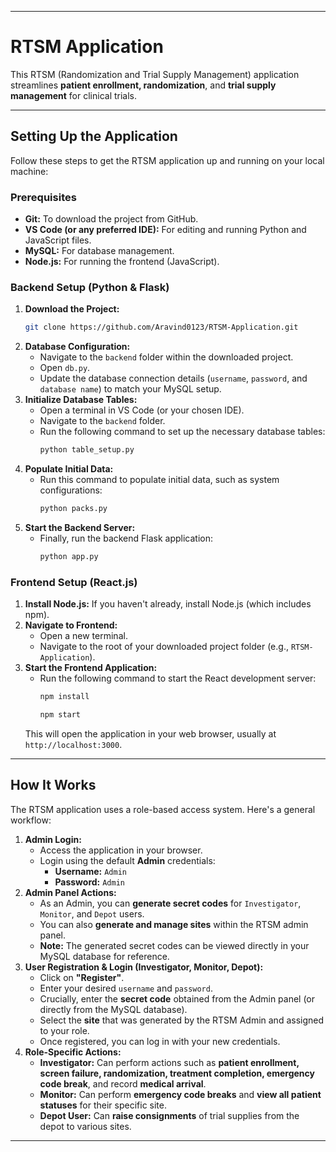 -----

# RTSM Application

This RTSM (Randomization and Trial Supply Management) application streamlines **patient enrollment, randomization**, and **trial supply management** for clinical trials.

-----

## Setting Up the Application

Follow these steps to get the RTSM application up and running on your local machine:

### Prerequisites

  * **Git:** To download the project from GitHub.
  * **VS Code (or any preferred IDE):** For editing and running Python and JavaScript files.
  * **MySQL:** For database management.
  * **Node.js:** For running the frontend (JavaScript).

### Backend Setup (Python & Flask)

1.  **Download the Project:**
    ```bash
    git clone https://github.com/Aravind0123/RTSM-Application.git
    ```
2.  **Database Configuration:**
      * Navigate to the `backend` folder within the downloaded project.
      * Open `db.py`.
      * Update the database connection details (`username`, `password`, and `database name`) to match your MySQL setup.
3.  **Initialize Database Tables:**
      * Open a terminal in VS Code (or your chosen IDE).
      * Navigate to the `backend` folder.
      * Run the following command to set up the necessary database tables:
        ```bash
        python table_setup.py
        ```
4.  **Populate Initial Data:**
      * Run this command to populate initial data, such as system configurations:
        ```bash
        python packs.py
        ```
5.  **Start the Backend Server:**
      * Finally, run the backend Flask application:
        ```bash
        python app.py
        ```

### Frontend Setup (React.js)

1.  **Install Node.js:** If you haven't already, install Node.js (which includes npm).
2.  **Navigate to Frontend:**
      * Open a new terminal.
      * Navigate to the root of your downloaded project folder (e.g., `RTSM-Application`).
3.  **Start the Frontend Application:**
      * Run the following command to start the React development server:
        ```bash
        npm install
        ```
        ```bash
        npm start
        ```
    This will open the application in your web browser, usually at `http://localhost:3000`.

-----

## How It Works

The RTSM application uses a role-based access system. Here's a general workflow:

1.  **Admin Login:**
      * Access the application in your browser.
      * Login using the default **Admin** credentials:
          * **Username:** `Admin`
          * **Password:** `Admin`
2.  **Admin Panel Actions:**
      * As an Admin, you can **generate secret codes** for `Investigator`, `Monitor`, and `Depot` users.
      * You can also **generate and manage sites** within the RTSM admin panel.
      * **Note:** The generated secret codes can be viewed directly in your MySQL database for reference.
3.  **User Registration & Login (Investigator, Monitor, Depot):**
      * Click on **"Register"**.
      * Enter your desired `username` and `password`.
      * Crucially, enter the **secret code** obtained from the Admin panel (or directly from the MySQL database).
      * Select the **site** that was generated by the RTSM Admin and assigned to your role.
      * Once registered, you can log in with your new credentials.
4.  **Role-Specific Actions:**
      * **Investigator:** Can perform actions such as **patient enrollment, screen failure, randomization, treatment completion, emergency code break**, and record **medical arrival**.
      * **Monitor:** Can perform **emergency code breaks** and **view all patient statuses** for their specific site.
      * **Depot User:** Can **raise consignments** of trial supplies from the depot to various sites.

-----


